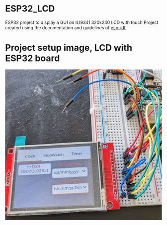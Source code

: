 # ESP32_LCD
ESP32 project to display a GUI on ILI9341 320x240 LCD with touch
Project created using the documentation and guidelines of [esp-idf](https://github.com/espressif/esp-idf)

# Project setup image, LCD with ESP32 board

![alt text](https://github.com/ishansheth/ESP32_LCD/blob/master/images/PXL_20220716_171200853.MP.jpg)

